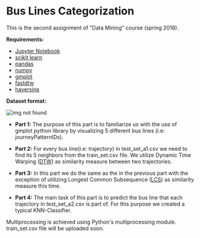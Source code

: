# Bus Lines Categorization

This is the second assignment of "Data Mining" course (spring 2018).

**Requirements:**
  * [Jupyter Notebook](http://jupyter.org/install)
  * [scikit learn](http://scikit-learn.org/stable/install.html)
  * [pandas](https://pandas.pydata.org/pandas-docs/stable/install.html)
  * [numpy](https://docs.scipy.org/doc/numpy/user/install.html)
  * [gmplot](https://pypi.org/project/gmplot/)
  * [fastdtw](https://pypi.org/project/fastdtw/)
  * [haversine](https://pypi.org/project/haversine/)
  
**Dataset format:**

![img not found](https://github.com/giorgospan/BusLinesCategorization/blob/master/figure.png "Dataset Format")

  * **Part 1:** The purpose of this part is to familiarize us with the use of gmplot python library by visualizing 5 different bus lines (i.e: journeyPatternIDs). 
  
  * **Part 2:** For every bus line(i.e: trajectory) in test_set_a1.csv we need to find its 5 neighbors from the train_set.csv file. We utilize Dynamic Time Warping ([DTW](https://en.wikipedia.org/wiki/Dynamic_time_warping)) as similarity measure between two trajectories.
  
  * **Part 3:** In this part we do the same as the in the previous part with the exception of utilizing Longest Common Subsequence ([LCS](https://en.wikipedia.org/wiki/Longest_common_subsequence_problem)) as similarity measure this time.
  
  * **Part 4:** The main task of this part is to predict the bus line that each trajectory in test_set_a2.csv is part of. For this purpose we created a typical KNN-Classifier. 
  
Multiprocessing is achieved using Python's multiprocessing module.
train_set.csv file will be uploaded soon.



